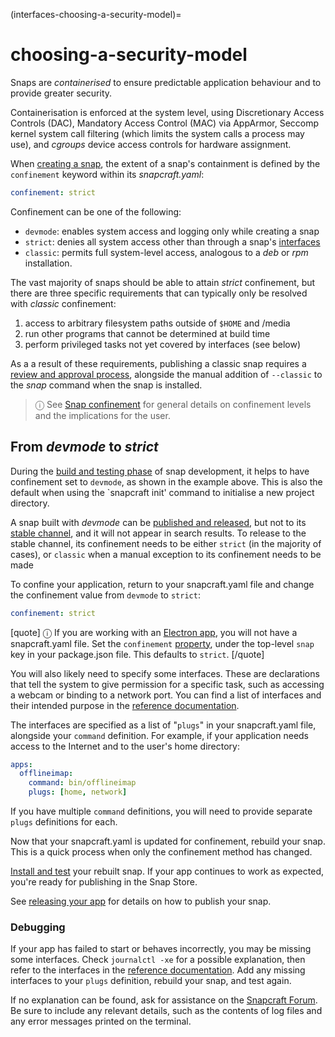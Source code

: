 (interfaces-choosing-a-security-model)=
# choosing-a-security-model

Snaps are *containerised* to ensure predictable application behaviour and to provide greater security.

Containerisation is enforced at the system level, using Discretionary Access Controls (DAC), Mandatory Access Control (MAC) via AppArmor, Seccomp kernel system call filtering (which limits the system calls a process may use), and *cgroups* device access controls for hardware assignment.

When [creating a snap](/), the extent of a snap's containment is defined by the `confinement` keyword within its *snapcraft.yaml*:

```yaml
confinement: strict
```
Confinement can be one of the following:
- `devmode`: enables system access and logging only while creating a snap
- `strict`: denies all system access other than through a snap's [interfaces](/)
- `classic`: permits full system-level access, analogous to a *deb* or *rpm* installation.

The vast majority of snaps should be able to attain *strict* confinement, but there are three specific requirements that can typically only be resolved with *classic* confinement:
1. access to arbitrary filesystem paths outside of `$HOME` and /media
1. run other programs that cannot be determined at build time
1. perform privileged tasks not yet covered by interfaces (see below)

As a a result of these requirements, publishing a classic snap requires a [review and approval process](https://forum.snapcraft.io/t/process-for-reviewing-classic-confinement-snaps/1460), alongside the manual addition of `--classic` to the *snap* command when the snap is installed. 

> ⓘ  See [Snap confinement](/) for general details on confinement levels and the implications for the user.

## From *devmode* to *strict*

During the [build and testing phase](/) of snap development, it helps to have confinement set to `devmode`, as shown in the example above. This is also the default when using the `snapcraft init' command to initialise a new project directory.

A snap built with _devmode_ can be [published and released](/), but not to its [stable channel](/), and it will not appear in search results. To release to the stable channel, its confinement needs to be either `strict` (in the majority of cases), or `classic` when a manual exception to its confinement needs to be made

To confine your application, return to your snapcraft.yaml file and change the confinement value from `devmode` to `strict`:
```yaml
confinement: strict
```

[quote]
ⓘ  If you are working with an [Electron app](/interfaces/electron-apps), you will not have a snapcraft.yaml file. Set the `confinement` [property](https://www.electron.build/configuration/snap), under the top-level `snap` key in your package.json file. This defaults to `strict`.
[/quote]

You will also likely need to specify some interfaces. These are declarations that tell the system to give permission for a specific task, such as accessing a webcam or binding to a network port. You can find a list of interfaces and their intended purpose in the [reference documentation](https://forum.snapcraft.io/t/supported-interfaces/7744).

The interfaces are specified as a list of "`plugs`" in your snapcraft.yaml file, alongside your `command` definition. For example, if your application needs access to the Internet and to the user's home directory:

```yaml
apps:
  offlineimap:
    command: bin/offlineimap
    plugs: [home, network]
```

If you have multiple `command` definitions, you will need to provide separate `plugs` definitions for each.

Now that your snapcraft.yaml is updated for confinement, rebuild your snap. This is a quick process when only the confinement method has changed.

[Install and test](/) your rebuilt snap. If your app continues to work as expected, you're ready for publishing in the Snap Store.

See [releasing your app](/) for details on how to publish your snap.

### Debugging

If your app has failed to start or behaves incorrectly, you may be missing some interfaces. Check `journalctl -xe` for a possible explanation, then refer to the interfaces in the [reference documentation](https://forum.snapcraft.io/t/supported-interfaces/7744). Add any missing interfaces to your `plugs` definition, rebuild your snap, and test again.

If no explanation can be found, ask for assistance on the [Snapcraft Forum](https://forum.snapcraft.io/c/snap). Be sure to include any relevant details, such as the contents of log files and any error messages printed on the terminal.

